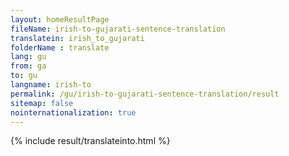 ```yaml
---
layout: homeResultPage
fileName: irish-to-gujarati-sentence-translation
translatein: irish_to_gujarati
folderName : translate
lang: gu
from: ga
to: gu
langname: irish-to
permalink: /gu/irish-to-gujarati-sentence-translation/result
sitemap: false
nointernationalization: true
---
```

{% include result/translateinto.html %}

<script src="/js/result/translation.js" data-foldername="{{page.folderName}}" data-lang="{{page.lang}}"></script>
